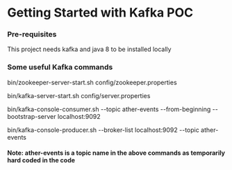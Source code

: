 # Getting Started with Kafka POC

### Pre-requisites
This project needs kafka and java 8 to be installed locally
### Some useful Kafka commands

bin/zookeeper-server-start.sh config/zookeeper.properties

bin/kafka-server-start.sh config/server.properties

bin/kafka-console-consumer.sh --topic ather-events --from-beginning --bootstrap-server localhost:9092

bin/kafka-console-producer.sh --broker-list localhost:9092 --topic ather-events

#### Note: ather-events is a topic name in the above commands as temporarily hard coded in the code
